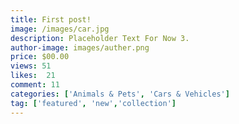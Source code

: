 ```yaml
---
title: First post!
image: /images/car.jpg
description: Placeholder Text For Now 3.
author-image: images/auther.png
price: $00.00
views: 51
likes:  21
comment: 11
categories: ['Animals & Pets', 'Cars & Vehicles']
tag: ['featured', 'new','collection']
---
```

